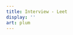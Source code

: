 ```yaml
---
title: Interview - Leet
display: ''
art: plum
---
```


<SubNav />

<ListPosts year-title type="interview" />
